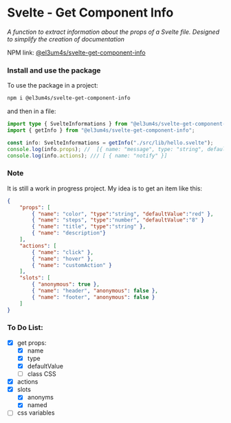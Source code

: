 # Svelte - Get Component Info

_A function to extract information about the props of a Svelte file. Designed to simplify the creation of documentation_

NPM link: [@el3um4s/svelte-get-component-info](https://www.npmjs.com/package/@el3um4s/svelte-get-component-info)

### Install and use the package

To use the package in a project:

```bash
npm i @el3um4s/svelte-get-component-info
```

and then in a file:

```ts
import type { SvelteInformations } from "@el3um4s/svelte-get-component-info";
import { getInfo } from "@el3um4s/svelte-get-component-info";

const info: SvelteInformations = getInfo("./src/lib/hello.svelte");
console.log(info.props); //  [{ name: "message", type: "string", defaultValue: "Hello World" }]
console.log(info.actions); /// [ { name: "notify" }]
```

### Note

It is still a work in progress project. My idea is to get an item like this:

```json
{
    "props": [
        { "name": "color", "type":"string", "defaultValue":"red" },
        { "name": "steps", "type":"number", "defaultValue":"8" }
        { "name": "title", "type":"string" },
        { "name": "description"}
    ],
    "actions": [
        { "name": "click" },
        { "name": "hover" },
        { "name": "customAction" }
    ],
    "slots": [
        { "anonymous": true },
        { "name": "header", "anonymous": false },
        { "name": "footer", "anonymous": false }
    ]
}
```

### To Do List:

- [x] get props:
  - [x] name
  - [x] type
  - [x] defaultValue
  - [ ] class CSS
- [x] actions
- [x] slots
  - [x] anonyms
  - [x] named
- [ ] css variables
